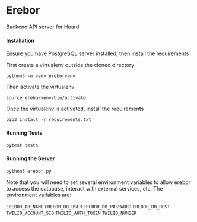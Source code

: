 # Erebor
Backend API server for Hoard

#### Installation

Ensure you have PostgreSQL server installed, then install the requirements

First create a virtualenv outside the cloned directory

`python3 -m venv ereborvenv`

Then activate the virtualenv

`source ereborvenv/bin/activate`

Once the virtualenv is activated, install the requirements

`pip3 install -r requirements.txt`

#### Running Tests

`pytest tests`

#### Running the Server

`python3 erebor.py`

Note that you will need to set several environment variables to allow erebor to access the database, interact with external services, etc.  The environment variables are:

`EREBOR_DB_NAME`
`EREBOR_DB_USER`
`EREBOR_DB_PASSWORD`
`EREBOR_DB_HOST`
`TWILIO_ACCOUNT_SID`
`TWILIO_AUTH_TOKEN`
`TWILIO_NUMBER`
